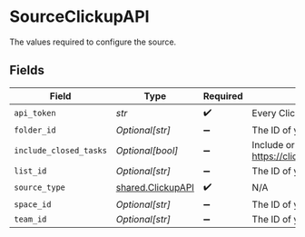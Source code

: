 # SourceClickupAPI

The values required to configure the source.


## Fields

| Field                                                                                                                                                                                           | Type                                                                                                                                                                                            | Required                                                                                                                                                                                        | Description                                                                                                                                                                                     |
| ----------------------------------------------------------------------------------------------------------------------------------------------------------------------------------------------- | ----------------------------------------------------------------------------------------------------------------------------------------------------------------------------------------------- | ----------------------------------------------------------------------------------------------------------------------------------------------------------------------------------------------- | ----------------------------------------------------------------------------------------------------------------------------------------------------------------------------------------------- |
| `api_token`                                                                                                                                                                                     | *str*                                                                                                                                                                                           | :heavy_check_mark:                                                                                                                                                                              | Every ClickUp API call required authentication. This field is your personal API token. See <a href="https://clickup.com/api/developer-portal/authentication/#personal-token">here</a>.          |
| `folder_id`                                                                                                                                                                                     | *Optional[str]*                                                                                                                                                                                 | :heavy_minus_sign:                                                                                                                                                                              | The ID of your folder in your space. Retrieve it from the `/space/{space_id}/folder` of the ClickUp API. See <a href="https://clickup.com/api/clickupreference/operation/GetFolders/">here</a>. |
| `include_closed_tasks`                                                                                                                                                                          | *Optional[bool]*                                                                                                                                                                                | :heavy_minus_sign:                                                                                                                                                                              | Include or exclude closed tasks. By default, they are excluded. See <a https://clickup.com/api/clickupreference/operation/GetTasks/#!in=query&path=include_closed&t=request">here</a>.          |
| `list_id`                                                                                                                                                                                       | *Optional[str]*                                                                                                                                                                                 | :heavy_minus_sign:                                                                                                                                                                              | The ID of your list in your folder. Retrieve it from the `/folder/{folder_id}/list` of the ClickUp API. See <a href="https://clickup.com/api/clickupreference/operation/GetLists/">here</a>.    |
| `source_type`                                                                                                                                                                                   | [shared.ClickupAPI](../../models/shared/clickupapi.md)                                                                                                                                          | :heavy_check_mark:                                                                                                                                                                              | N/A                                                                                                                                                                                             |
| `space_id`                                                                                                                                                                                      | *Optional[str]*                                                                                                                                                                                 | :heavy_minus_sign:                                                                                                                                                                              | The ID of your space in your workspace. Retrieve it from the `/team/{team_id}/space` of the ClickUp API. See <a href="https://clickup.com/api/clickupreference/operation/GetSpaces/">here</a>.  |
| `team_id`                                                                                                                                                                                       | *Optional[str]*                                                                                                                                                                                 | :heavy_minus_sign:                                                                                                                                                                              | The ID of your team in ClickUp. Retrieve it from the `/team` of the ClickUp API. See <a href="https://clickup.com/api/clickupreference/operation/GetAuthorizedTeams/">here</a>.                 |